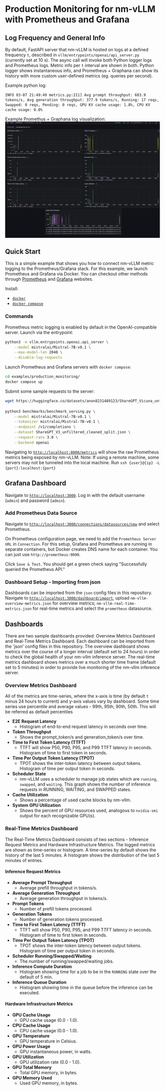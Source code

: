# Production Monitoring for nm-vLLM with Prometheus and Grafana 

## Log Frequency and General Info
By default, FastAPI server that nm-vLLM is hosted on logs at a defined frequency `t`, described in `vllm/entrypoints/openai/api_server.py` (currently set at 10 s). The async call will invoke both Python logger logs and Prometheus logs. 
Metric info per `t` interval are shown in both. Python logger shows instantaneous info, and Prometheus + Graphana can show its history with more custom user-defined metrics (eg. queries per second). 

Example python log:
```
INFO 03-07 21:49:49 metrics.py:211] Avg prompt throughput: 603.9 tokens/s, Avg generation throughput: 377.9 tokens/s, Running: 17 reqs, Swapped: 0 reqs, Pending: 0 reqs, GPU KV cache usage: 1.8%, CPU KV cache usage: 0.0%
```

Example Promethus + Graphana log visualization:
![Grafana Dashboard Image](./assets/overview.png)


## Quick Start

This is a simple example that shows you how to connect nm-vLLM metric logging to the Prometheus/Grafana stack. For this example, we launch Prometheus and Grafana via Docker. You can checkout other methods through [Prometheus](https://prometheus.io/) and [Grafana](https://grafana.com/) websites. 

Install: 
- [`docker`](https://docs.docker.com/engine/install/)
- [`docker compose`](https://docs.docker.com/compose/install/linux/#install-using-the-repository)

### Commands

Prometheus metric logging is enabled by default in the OpenAI-compatible server. Launch via the entrypoint:
```bash
python3 -m vllm.entrypoints.openai.api_server \
    --model mistralai/Mistral-7B-v0.1 \
    --max-model-len 2048 \
    --disable-log-requests
```

Launch Prometheus and Grafana servers with `docker compose`:
```bash
cd examples/production_monitoring/
docker compose up
```

Submit some sample requests to the server:
```bash
wget https://huggingface.co/datasets/anon8231489123/ShareGPT_Vicuna_unfiltered/resolve/main/ShareGPT_V3_unfiltered_cleaned_split.json

python3 benchmarks/benchmark_serving.py \
    --model mistralai/Mistral-7B-v0.1 \
    --tokenizer mistralai/Mistral-7B-v0.1 \
    --endpoint /v1/completions \
    --dataset ShareGPT_V3_unfiltered_cleaned_split.json \
    --request-rate 3.0 \
    --backend openai

```

Navigating to [`http://localhost:8000/metrics`](http://localhost:8000/metrics) will show the raw Prometheus metrics being exposed by nm-vLLM.
Note: If using a remote machine, some servers may not be tunneled into the local machine. Run 
`ssh {user}@{ip} -L {port}:localhost:{port}`

## Grafana Dashboard

Navigate to [`http://localhost:3000`](http://localhost:3000). Log in with the default username (`admin`) and password (`admin`).

### Add Prometheus Data Source

Navigate to [`http://localhost:3000/connections/datasources/new`](http://localhost:3000/connections/datasources/new) and select Prometheus. 

On Prometheus configuration page, we need to add the `Prometheus Server URL` in `Connection`. For this setup, Grafana and Prometheus are running in separate containers, but Docker creates DNS name for each container. You can just use `http://prometheus:9090`.

Click `Save & Test`. You should get a green check saying "Successfully queried the Prometheus API."

### Dashboard Setup - Importing from json

Dashboards can be imported from the `json` config files in this repository. Navigate to [`http://localhost:3000/dashboard/import`](http://localhost:3000/dashboard/import), upload `nm-vllm-overview-metrics.json` for overview metrics; `nm-vllm-real-time-metrics.json` for real-time metrics and select the `prometheus` datasource. 

## Dashboards
There are two sample dashboards provided: Overview Metrics Dashboard and Real-Time Metrics Dashboard. Each dashboard can be imported from the 'json' config files in this repository. The overview dashboard shows metrics over the course of a longer interval (default set to 24 hours) in order to check the global health of your nm-vllm inference server. The real-time metrics dashboard shows metrics over a much shorter time frame (default set to 5 minutes) in order to provide live monitoring of the nm-vllm inference server. 

### Overview Metrics Dashboard
All of the metrics are time-series, where the x-axis is time (by default `t` minus 24 hours to current) and y-axis values vary by dashboard.
Some time series use percentile and average values - 99th, 95th, 90th, 50th. This will be referred as default percentiles
 
- **E2E Request Latency**
    * Histogram of end-to-end request latency in seconds over time.
- **Token Throughput**
    * Shows the prompt_token/s and generation_token/s over time.
- **Time to First Token Latency (TTFT)**
    * TTFT will show P50, P90, P95, and P99 TTFT latency in seconds. Histogram of time to first token in seconds.
- **Time Per Output Token Latency (TPOT)**
    * TPOT shows the inter-token latency between output tokens. Histogram of time per output token in seconds.
- **Scheduler State**
    * nm-vLLM uses a scheduler to manage job states which are `running`, `swapped`, and `waiting`. This graph shows the number of inference requests in RUNNING, WAITING, and SWAPPED states.
- **Cache Utilization**
    * Shows a percentage of used cache blocks by nm-vllm.
- **System GPU Utilization**
    * Shows the percent of GPU resources used, analogous to `nvidia-smi` output for each recognizable GPU(s).


### Real-Time Metrics Dashboard
The Real-Time Metrics Dashboard consists of two sections - Inference Request Metrics and Hardware Infrastructure Metrics. The logged metrics are shown as time-series or histogram. A time-series by default shows the history of the last 5 minutes. A histogram shows the distribution of the last 5 minutes of entries. 

#### Inference Request Metrics
- **Average Prompt Throughput**
    * Average prefill throughput in tokens/s.
- **Average Generation Throughput**
    * Average generation throughput in tokens/s.
- **Prompt Tokens**
    * Number of prefill tokens processed.
-  **Generation Tokens**
    * Number of generation tokens processed.
- **Time to First Token Latency (TTFT)**
    * TTFT will show P50, P90, P95, and P99 TTFT latency in seconds. Histogram of time to first token in seconds.
- **Time Per Output Token Latency (TPOT)**
    * TPOT shows the inter-token latency between output tokens. Histogram of time per output token in seconds.
- **Scheduler Running/Swapped/Waiting**
    * The number of running/swapped/waiting jobs.
- **Inference Compute Duration**
    * Histogram showing time for a job to be in the `RUNNING` state over the default of 5 min.
- **Inference Queue Duration**
    * Histogram showing time in the queue before the inference can be executed.

 #### Hardware Infrastructure Metrics
 - **GPU Cache Usage**
    * GPU cache usage (0.0 - 1.0).
 - **CPU Cache Usage**
    * CPU cache usage (0.0 - 1.0).
 - **GPU Temperature**
    * GPU temperature in Celsius.
 - **GPU Power Usage**
    * GPU instantaneous power, in watts.
 - **GPU Utilization**
    * 	GPU utilization rate (0.0 - 1.0). 
 - **GPU Total Memory**
    * Total GPU memory, in bytes.
 - **GPU Memory Used**
    * 	Used GPU memory, in bytes.

